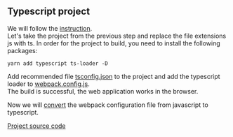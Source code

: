 ## Typescript project
We will follow the [instruction](https://webpack.js.org/guides/typescript/).  
Let's take the project from the previous step and replace the file extensions js with ts. In order for the project to build, you need to install the following packages:
```
yarn add typescript ts-loader -D
```

Add recommended file [tsconfig.json](tsconfig.json) to the project and add the typescript loader to [webpack.config.js](webpack.config.ts).  
The build is successful, the web application works in the browser.

Now we will [convert](https://webpack.js.org/configuration/configuration-languages/) the webpack configuration file from javascript to typescript.

[Project source code](./)
